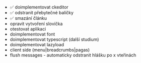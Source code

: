  - ✅ doimplementovat ckeditor
 - ✅ odstranit přebytečné balíčky
 - ✅ smazání článku
 - opravit vytvoření slovíčka
 - otestovat aplikaci
 - doimplementovat font
 - doimplementovat typescript (další studium)
 - doimplementovat lazyload
 - client side (menu|breadcrumbs|pagas)
 - flush messages - automaticky odstranit hlášku po x vteřinách